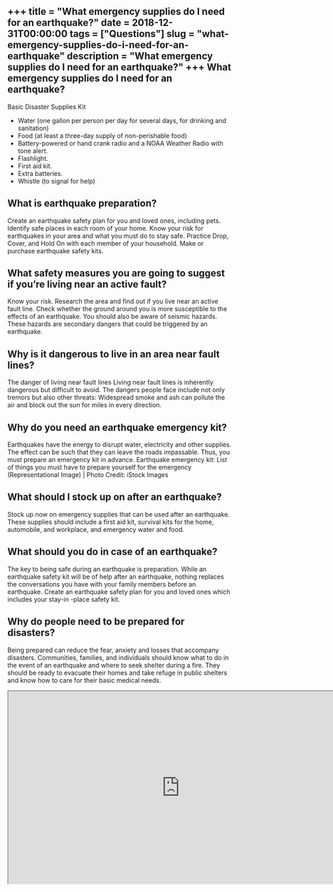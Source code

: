 +++
title = "What emergency supplies do I need for an earthquake?"
date = 2018-12-31T00:00:00
tags = ["Questions"]
slug = "what-emergency-supplies-do-i-need-for-an-earthquake"
description = "What emergency supplies do I need for an earthquake?"
+++
What emergency supplies do I need for an earthquake?
----------------------------------------------------

Basic Disaster Supplies Kit

- Water (one gallon per person per day for several days, for drinking and sanitation)
- Food (at least a three-day supply of non-perishable food)
- Battery-powered or hand crank radio and a NOAA Weather Radio with tone alert.
- Flashlight.
- First aid kit.
- Extra batteries.
- Whistle (to signal for help)

What is earthquake preparation?
-------------------------------

Create an earthquake safety plan for you and loved ones, including pets. Identify safe places in each room of your home. Know your risk for earthquakes in your area and what you must do to stay safe. Practice Drop, Cover, and Hold On with each member of your household. Make or purchase earthquake safety kits.

What safety measures you are going to suggest if you’re living near an active fault?
------------------------------------------------------------------------------------

Know your risk. Research the area and find out if you live near an active fault line. Check whether the ground around you is more susceptible to the effects of an earthquake. You should also be aware of seismic hazards. These hazards are secondary dangers that could be triggered by an earthquake.

Why is it dangerous to live in an area near fault lines?
--------------------------------------------------------

The danger of living near fault lines Living near fault lines is inherently dangerous but difficult to avoid. The dangers people face include not only tremors but also other threats: Widespread smoke and ash can pollute the air and block out the sun for miles in every direction.

Why do you need an earthquake emergency kit?
--------------------------------------------

Earthquakes have the energy to disrupt water, electricity and other supplies. The effect can be such that they can leave the roads impassable. Thus, you must prepare an emergency kit in advance. Earthquake emergency kit: List of things you must have to prepare yourself for the emergency (Representational Image) | Photo Credit: iStock Images

What should I stock up on after an earthquake?
----------------------------------------------

Stock up now on emergency supplies that can be used after an earthquake. These supplies should include a first aid kit, survival kits for the home, automobile, and workplace, and emergency water and food.

What should you do in case of an earthquake?
--------------------------------------------

The key to being safe during an earthquake is preparation. While an earthquake safety kit will be of help after an earthquake, nothing replaces the conversations you have with your family members before an earthquake. Create an earthquake safety plan for you and loved ones which includes your stay-in -place safety kit.

Why do people need to be prepared for disasters?
------------------------------------------------

Being prepared can reduce the fear, anxiety and losses that accompany disasters. Communities, families, and individuals should know what to do in the event of an earthquake and where to seek shelter during a fire. They should be ready to evacuate their homes and take refuge in public shelters and know how to care for their basic medical needs.

<iframe allow="accelerometer; autoplay; clipboard-write; encrypted-media; gyroscope; picture-in-picture" allowfullscreen="" class="__youtube_prefs__  epyt-is-override  no-lazyload" data-no-lazy="1" data-origheight="433" data-origwidth="770" data-skipgform_ajax_framebjll="" height="433" id="_ytid_90288" loading="lazy" src="https://www.youtube.com/embed/wKrzprmhUM8?enablejsapi=1&autoplay=0&cc_load_policy=0&cc_lang_pref=&iv_load_policy=1&loop=0&modestbranding=0&rel=1&fs=1&playsinline=0&autohide=2&theme=dark&color=red&controls=1&" title="YouTube player" width="770"></iframe>